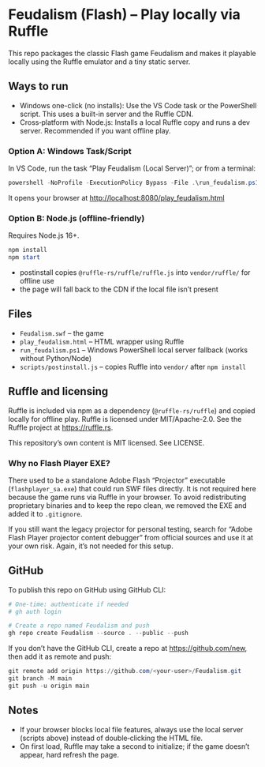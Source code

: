 # Feudalism (Flash) – Play locally via Ruffle

This repo packages the classic Flash game Feudalism and makes it playable locally using the Ruffle emulator and a tiny static server.

## Ways to run

- Windows one-click (no installs): Use the VS Code task or the PowerShell script. This uses a built-in server and the Ruffle CDN.
- Cross‑platform with Node.js: Installs a local Ruffle copy and runs a dev server. Recommended if you want offline play.

### Option A: Windows Task/Script

In VS Code, run the task “Play Feudalism (Local Server)”; or from a terminal:

```powershell
powershell -NoProfile -ExecutionPolicy Bypass -File .\run_feudalism.ps1
```

It opens your browser at <http://localhost:8080/play_feudalism.html>

### Option B: Node.js (offline‑friendly)

Requires Node.js 16+.

```powershell
npm install
npm start
```

- postinstall copies `@ruffle-rs/ruffle/ruffle.js` into `vendor/ruffle/` for offline use
- the page will fall back to the CDN if the local file isn’t present

## Files

- `Feudalism.swf` – the game
- `play_feudalism.html` – HTML wrapper using Ruffle
- `run_feudalism.ps1` – Windows PowerShell local server fallback (works without Python/Node)
- `scripts/postinstall.js` – copies Ruffle into `vendor/` after `npm install`

## Ruffle and licensing

Ruffle is included via npm as a dependency (`@ruffle-rs/ruffle`) and copied locally for offline play. Ruffle is licensed under MIT/Apache-2.0. See the Ruffle project at <https://ruffle.rs>.

This repository’s own content is MIT licensed. See LICENSE.

### Why no Flash Player EXE?

There used to be a standalone Adobe Flash “Projector” executable (`flashplayer_sa.exe`) that could run SWF files directly. It is not required here because the game runs via Ruffle in your browser. To avoid redistributing proprietary binaries and to keep the repo clean, we removed the EXE and added it to `.gitignore`.

If you still want the legacy projector for personal testing, search for “Adobe Flash Player projector content debugger” from official sources and use it at your own risk. Again, it’s not needed for this setup.

## GitHub

To publish this repo on GitHub using GitHub CLI:

```powershell
# One-time: authenticate if needed
# gh auth login

# Create a repo named Feudalism and push
gh repo create Feudalism --source . --public --push
```

If you don’t have the GitHub CLI, create a repo at <https://github.com/new>, then add it as remote and push:

```powershell
git remote add origin https://github.com/<your-user>/Feudalism.git
git branch -M main
git push -u origin main
```

## Notes

- If your browser blocks local file features, always use the local server (scripts above) instead of double‑clicking the HTML file.
- On first load, Ruffle may take a second to initialize; if the game doesn’t appear, hard refresh the page.
